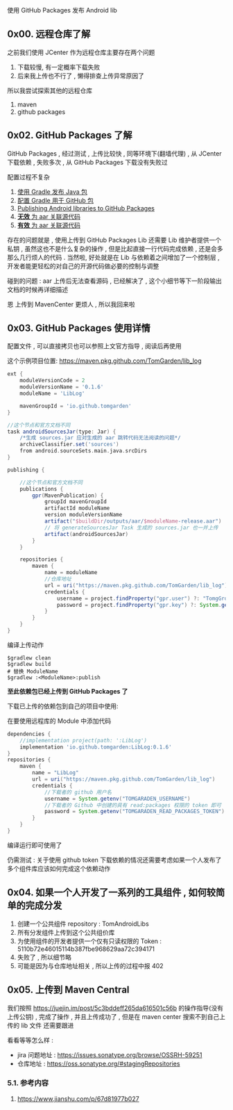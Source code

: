 使用 GitHub Packages 发布 Android lib



## 0x00. 远程仓库了解

之前我们使用 JCenter 作为远程仓库主要存在两个问题
1. 下载较慢, 有一定概率下载失败
2. 后来我上传也不行了 , 懒得排查上传异常原因了

所以我尝试探索其他的远程仓库
1. maven
2. github packages



## 0x02. GitHub Packages 了解

GitHub Packages , 经过测试 , 上传比较快 , 同等环境下(翻墙代理) ,
从 JCenter 下载依赖 , 失败多次 ,
从 GitHub Packages 下载没有失败过

配置过程不复杂
1. [使用 Gradle 发布 Java 包](https://docs.github.com/cn/actions/language-and-framework-guides/publishing-java-packages-with-gradle)
2. [配置 Gradle 用于 GitHub 包](https://docs.github.com/cn/packages/using-github-packages-with-your-projects-ecosystem/configuring-gradle-for-use-with-github-packages)
3. [Publishing Android libraries to GitHub Packages](https://proandroiddev.com/publishing-android-libraries-to-the-github-package-registry-part-1-7997be54ea5a)
4. [__无效__ 为 aar 关联源代码](https://kaywu.xyz/2016/05/01/Maven-aar-source/)
5. [__有效__ 为 aar 关联源代码](https://stackoverflow.com/questions/26874498/publish-an-android-library-to-maven-with-aar-and-source-jar)

存在的问题就是 , 使用上传到 GitHub Packages Lib 还需要 Lib 维护者提供一个私钥 ,
虽然这也不是什么复杂的操作 , 但是比起直接一行代码完成依赖 , 还是会多那么几行烦人的代码 .
当然啦, 好处就是在 Lib 与依赖着之间增加了一个控制层 , 开发者能更轻松的对自己的开源代码做必要的控制与调整

碰到的问题 : aar 上传后无法查看源码 , 已经解决了 , 这个小细节等下一阶段输出文档的时候再详细描述

恩 上传到 MavenCenter 更烦人 , 所以我回来啦



## 0x03. GitHub Packages 使用详情

配置文件 , 可以直接拷贝也可以参照上文官方指导 , 阅读后再使用

这个示例项目位置: https://maven.pkg.github.com/TomGarden/lib_log

```Groovy
ext {
    moduleVersionCode = 2
    moduleVersionName = '0.1.6'
    moduleName = 'LibLog'

    mavenGroupId = 'io.github.tomgarden'
}

//这个节点和官方文档不同
task androidSourcesJar(type: Jar) {
    /*生成 sources.jar 应对生成的 aar 跳转代码无法阅读的问题*/
    archiveClassifier.set('sources')
    from android.sourceSets.main.java.srcDirs
}

publishing {

    //这个节点和官方文档不同
    publications {
        gpr(MavenPublication) {
            groupId mavenGroupId
            artifactId moduleName
            version moduleVersionName
            artifact("$buildDir/outputs/aar/$moduleName-release.aar")
            // 将 generateSourcesJar Task 生成的 sources.jar 也一并上传
            artifact(androidSourcesJar)
        }
    }

    repositories {
        maven {
            name = moduleName
            //仓库地址
            url = uri("https://maven.pkg.github.com/TomGarden/lib_log")
            credentials {
                username = project.findProperty("gpr.user") ?: "TomgGrden"
                password = project.findProperty("gpr.key") ?: System.getenv("PUBLISH_LIB_TO_GITHUB_PACKAGES_TOKEN")
            }
        }
    }
}
```

编译上传动作

```terminate
$gradlew clean 
$gradlew build
# 替换 ModuleName
$gradlew :<ModuleName>:publish
```

__至此依赖包已经上传到 GitHub Packages 了__

下载已上传的依赖包到自己的项目中使用:

在要使用远程库的 Module 中添加代码
```Groovy
dependencies {
    //implementation project(path: ':LibLog')
    implementation 'io.github.tomgarden:LibLog:0.1.6'
}
repositories {
    maven {
        name = "LibLog"
        url = uri("https://maven.pkg.github.com/TomGarden/lib_log")
        credentials {
            //下载者的 github 用户名
            username = System.getenv("TOMGARADEN_USERNAME")
            //下载者的 Github 中创建的具有 read:packages 权限的 token 即可
            password = System.getenv("TOMGARADEN_READ_PACKAGES_TOKEN")
        }
    }
}
```

编译运行即可使用了

仍需测试 : 关于使用 github token 下载依赖的情况还需要考虑如果一个人发布了多个组件库应该如何完成这个依赖动作





## 0x04. 如果一个人开发了一系列的工具组件 , 如何较简单的完成分发
1. 创建一个公共组件 repository : TomAndroidLibs
2. 所有分发组件上传到这个公共组价库
3. 为使用组件的开发者提供一个仅有只读权限的 Token : 5110b72e46015114b387fbe968629aa72c394171
4. 失败了 , 所以细节略
5. 可能是因为与仓库地址相关 , 所以上传的过程中报 402


## 0x05. 上传到 Maven Central


我们按照 https://juejin.im/post/5c3bddeff265da616501c56b 的操作指导(没有上传公钥) ,
完成了操作 , 并且上传成功了 , 但是在 maven center 搜索不到自己上传的 lib 文件
还需要跟进

看看等等怎么样 :
- jira 问题地址 : https://issues.sonatype.org/browse/OSSRH-59251
- 仓库地址 : https://oss.sonatype.org/#stagingRepositories


### 5.1. 参考内容
1. https://www.jianshu.com/p/67d81977b027
